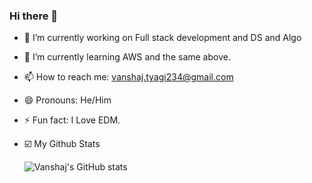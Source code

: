 ### Hi there 👋

<!--
**vanshajtyagi/vanshajtyagi** is a ✨ _special_ ✨ repository because its `README.md` (this file) appears on your GitHub profile.

Here are some ideas to get you started:
-->
- 🔭 I’m currently working on Full stack development and DS and Algo
- 🌱 I’m currently learning AWS and the same above.
- 📫 How to reach me: vanshaj.tyagi234@gmail.com
- 😄 Pronouns: He/Him
- ⚡ Fun fact: I Love EDM.
- ☑️ My Github Stats



     ![Vanshaj's GitHub stats](https://github-readme-stats.vercel.app/api?username=vanshajtyagi&show_icons=true&theme=midnight-purple)

<!--

- 👯 I’m looking to collaborate on ...
- 🤔 I’m looking for help with ...
- 💬 Ask me about ...
-  -->
